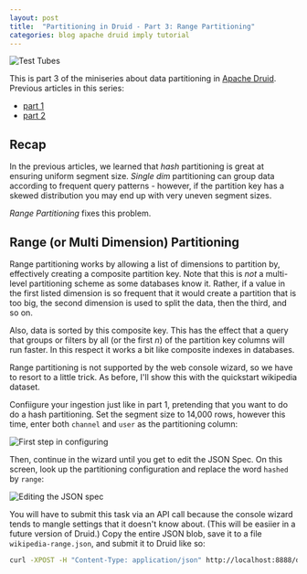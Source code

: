 ```yaml
---
layout: post
title:  "Partitioning in Druid - Part 3: Range Partitioning"
categories: blog apache druid imply tutorial
---
```

![Test Tubes](/assets/2022-01-21-0-test-tubes.jpg)

This is part 3 of the miniseries about data partitioning in [Apache Druid](https://druid.apache.org/). Previous articles in this series:
- [part 1](/2022/01/06/partitioning-in-druid-part-1-dynamic-and-hash-partitioning/)
- [part 2](/2022/01/14/partitioning-in-druid-part-2-single-dimension-partitioning/)

## Recap

In the previous articles, we learned that _hash_ partitioning is great at ensuring uniform segment size. _Single dim_ partitioning can group data according to frequent query patterns - however, if the partition key has a skewed distribution you may end up with very uneven segment sizes.

_Range Partitioning_ fixes this problem.

## Range (or Multi Dimension) Partitioning

Range partitioning works by allowing a list of dimensions to partition by, effectively creating a composite partition key. Note that this is _not_ a multi-level partitioning scheme as some databases know it. Rather, if a value in the first listed dimension is so frequent that it would create a partition that is too big, the second dimension is used to split the data, then the third, and so on.

Also, data is sorted by this composite key. This has the effect that a query that groups or filters by all (or the first _n_) of the partition key columns will run faster. In this respect it works a bit like composite indexes in databases.

Range partitioning is not supported by the web console wizard, so we have to resort to a little trick. As before, I'll show this with the quickstart wikipedia dataset.

Confiigure your ingestion just like in part 1, pretending that you want to do do a hash partitioning. Set the segment size to 14,000 rows, however this time, enter both `channel` and `user` as the partitioning column:

![First step in configuring](/assets/2022-01-21-1-params.jpg)

Then, continue in the wizard until you get to edit the JSON Spec. On this screen, look up the partitioning configuration and replace the word `hashed` by `range`:

![Editing the JSON spec](/assets/2022-01-21-2-jsonspec.jpg)

You will have to submit this task via an API call because the console wizard tends to mangle settings that it doesn't know about. (This will be easiier in a future version of Druid.) Copy the entire JSON blob, save it to a file `wikipedia-range.json`, and submit it to Druid like so:

```bash
curl -XPOST -H "Content-Type: application/json" http://localhost:8888/druid/indexer/v1/task -d @wikipedia-range.json
```


